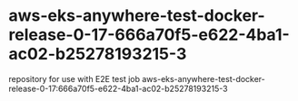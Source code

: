 # aws-eks-anywhere-test-docker-release-0-17-666a70f5-e622-4ba1-ac02-b25278193215-3
repository for use with E2E test job aws-eks-anywhere-test-docker-release-0-17:666a70f5-e622-4ba1-ac02-b25278193215-3
